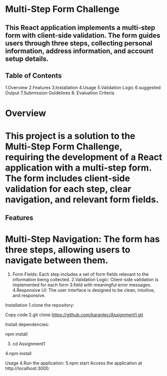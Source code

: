 # Multi-Step Form Challenge
 
 
## This React application implements a multi-step form with client-side validation. The form guides users through three steps, collecting personal information, address information, and account setup details.

## Table of Contents
1.Overview
2.Features
3.Installation
4.Usage
5.Validation Logic
6.suggested Output
7.Submission Guidelines
8. Evaluation Criteria

# Overview


# This project is a solution to the Multi-Step Form Challenge, requiring the development of a React application with a multi-step form. The form includes client-side validation for each step, clear navigation, and relevant form fields.

## Features
# Multi-Step Navigation: The form has three steps, allowing users to navigate between them.
1. Form Fields: Each step includes a set of form fields relevant to the information being collected.
2.Validation Logic: Client-side validation is implemented for each form 3.field with meaningful error messages.
4.Responsive UI: The user interface is designed to be clean, intuitive, and responsive.

Installation
1.clone the repository:


Copy code
2.git clone https://github.com/karantec/Assignment1.git

Install dependencies:

npm install

3. cd Assignment1
   
4.npm install

Usage
4.Run the application:
5.npm start
Access the application at http://localhost:3000.
